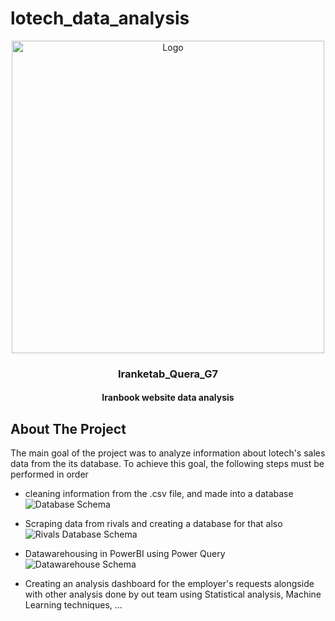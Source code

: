 # lotech_data_analysis

<div align="center">
  <a href="https://github.com/ewondare/lotech_data_analysis">
    <img src="https://quera.org/static/images/logo/logo-quera-heavy.2-1c1287ee3575.svg" alt="Logo" width="500">
  </a>

  <h3 align="center">Iranketab_Quera_G7</h3>
  <h4 align="center">Iranbook website data analysis</h4>

</div>

## About The Project

The main goal of the project was to analyze information about lotech's sales data from the its database.
To achieve this goal, the following steps must be performed in order

- cleaning information from the .csv file, and made into a database
![Database Schema](C:\Users\Parinaz\Documents\Projects\lotech_quera_proj2\lotech_data_analysis/lotech.PNG)

- Scraping data from rivals and creating a database for that also
![Rivals Database Schema](C:\Users\Parinaz\Documents\Projects\lotech_quera_proj2\lotech_data_analysis/rivals_data_database.PNG)
- Datawarehousing in PowerBI using Power Query
![Datawarehouse Schema](C:\Users\Parinaz\Documents\Projects\lotech_quera_proj2\lotech_data_analysis/lotech_datawarehouse.PNG)
- Creating an analysis dashboard for the employer's requests alongside with other analysis done by out team using Statistical analysis, Machine Learning techniques, ...
